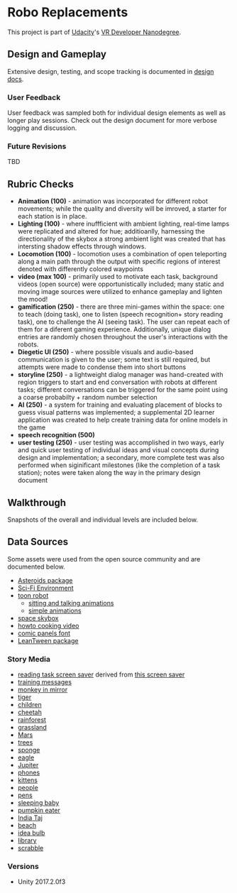# Robo Replacements

This project is part of [Udacity](https://www.udacity.com "Udacity - Be in demand")'s [VR Developer Nanodegree](https://www.udacity.com/course/vr-developer-nanodegree--nd017).

## Design and Gameplay
Extensive design, testing, and scope tracking is documented in [design docs](docs/design.pdf).  

### User Feedback
User feedback was sampled both for individual design elements as well as longer play sessions.  Check out the design document for more verbose logging and discussion.

### Future Revisions
TBD

## Rubric Checks
* **Animation (100)** - animation was incorporated for different robot movements; while the quality and diversity will be imroved, a starter for each station is in place.
* **Lighting (100)** - where inuffficient with ambient lighting, real-time lamps were replicated and altered for hue; additioanlly, harnessing the directionality of the skybox a strong ambient light was created that has intersting shadow effects through windows.
* **Locomotion (100)** - locomotion uses a combination of open teleporting along a main path through the output with specific regions of interest denoted with differently colored waypoints
* **video (max 100)** - primarily used to motivate each task, background videos (open source) were opportunistically included; many static and moving image sources were utilized to enhance gameplay and lighten the mood!
* **gamification (250)** - there are three mini-games within the space: one to teach (doing task), one to listen (speech recognition+ story reading task), one to challenge the AI (seeing task).  The user can repeat each of them for a diferent gaming experience.  Additionally, unique dialog entries are randomly chosen throughout the user's interactions with the robots.
* **Diegetic UI (250)** - where possible visuals and audio-based communication is given to the user; some text is still required, but attempts were made to condense them into short buttons
* **storyline (250)** - a lightweight dialog manager was hand-created with region triggers to start and end conversation with robots at different tasks; different conversations can be triggered for the same point using a coarse probabilty + random number selection
* **AI (250)** - a system for training and evaluating placement of blocks to guess visual patterns was implemented; a supplemental 2D learner application was created to help create training data for online models in the game
* **speech recognition (500)**
* **user testing (250)** - user testing was accomplished in two ways, early and quick user testing of individual ideas and visual concepts during design and implementation; a secondary, more complete test was also performed when siginificant milestones (like the completion of a task station); notes were taken along the way in the primary design document


## Walkthrough
Snapshots of the overall and individual levels are 
included below.

## Data Sources
Some assets were used from the open source community and are
documented below.

* [Asteroids package](https://assetstore.unity.com/packages/3d/props/asteroid-pack-by-pixel-make-83951)
* [Sci-Fi Environment](https://assetstore.unity.com/packages/3d/environments/sci-fi/sci-fi-styled-modular-pack-82913)
* [toon robot](https://assetstore.unity.com/packages/3d/characters/robots/sleek-toon-bot-free-34490)
    * [sitting and talking animations](https://assetstore.unity.com/packages/3d/animations/everyday-motion-pack-free-115067)
    * [simple animations](https://assetstore.unity.com/packages/templates/systems/ragdoll-and-transition-to-mecanim-38568)
* [space skybox](https://assetstore.unity.com/packages/2d/textures-materials/sky/skybox-volume-2-nebula-3392)
* [howto cooking video](https://www.flickr.com/photos/chegs/with/4743052401/)
* [comic panels font](https://www.dafont.com/comic-panels.font)
* [LeanTween package](https://assetstore.unity.com/packages/tools/animation/leantween-3595)

### Story Media
* [reading task screen saver](https://www.youtube.com/watch?v=Fn44paKMX4E) derived from [this screen saver](https://www.screensaversplanet.com/screensavers/retro-sci-fi-522/)
* [training messages](https://www.pexels.com/photo/group-of-people-holding-message-boards-1059116/)
* [monkey in mirror](https://www.pexels.com/photo/closeup-photo-of-primate-1207875/)
* [tiger](https://www.pexels.com/photo/close-up-photography-of-tiger-792381/)
* [children](https://www.pexels.com/photo/girls-on-desk-looking-at-notebook-159823/)
* [cheetah](https://www.pexels.com/photo/cheetah-cat-feline-big-cat-16057/)
* [rainforest](https://www.pexels.com/photo/rainforest-during-foggy-day-975771/)
* [grassland](https://www.pexels.com/photo/blue-chalet-clouds-cottage-553575/)
* [Mars](https://www.pexels.com/photo/white-space-ship-and-brown-planet-586030/)
* [trees](https://www.pexels.com/photo/nature-forest-trees-park-38136/)
* [sponge](https://www.pexels.com/photo/washing-a-car-with-a-sponge-6003/)
* [eagle](https://www.pexels.com/photo/bald-eagle-over-the-body-of-water-732096/)
* [Jupiter](https://www.flickr.com/photos/c_a_palmer/6640551673/in/photolist-b7NyEe-aCseQJ-r1AyNU-sqkhNU-5UbJtp-9AnPd-23FPwYu-6JCRTs-54dSSu-6SFdb1-24MDGDZ-TBEgCp-Wc3Ehe-rbWe7E-aUb3qz-54dSSG-q9RdmZ-Fkydwy-KAfCx-FUHqRo-qSEMvs-azNJnr-CeNyRo-et4QPp-bxVXa-bFT5RV-7s2KBc-bqajHH-73pLoQ-6U74dm-jx7xso-j7ptAk-5TMgtQ-24DMPYX-phNDgW-V8V1Mo-ph8Rr5-n5ajPP-997Ty9-TuvR3s-2KdpBT-dJESCq-8nwDnk-6VCUac-m1fipX-bB3bAe-bGu6SB-pWGZzP-iBinzs-GD6vcE/)
* [phones](https://www.pexels.com/photo/silver-iphone-6-beside-a-space-gray-iphone-6-163096/)
* [kittens](https://www.pexels.com/photo/kitten-cat-rush-lucky-cat-45170/)
* [people](https://www.pexels.com/photo/people-brasil-guys-avpaulista-109919/)
* [pens](https://www.pexels.com/photo/arts-and-crafts-blur-creativity-design-261591/)
* [sleeping baby](https://www.pexels.com/photo/baby-sleeping-on-white-cotton-161709/)
* [pumpkin eater](https://www.pexels.com/photo/adult-autumn-biting-close-up-265316/)
* [India Taj](https://www.pexels.com/photo/ancient-architecture-asia-building-602607/)
* [beach](https://www.pexels.com/photo/dock-with-cottages-877962/)
* [idea bulb](https://www.pexels.com/photo/analysis-blackboard-board-bubble-355952/)
* [library](https://www.pexels.com/photo/full-length-of-man-sitting-on-floor-256431/)
* [scrabble](https://www.pexels.com/photo/alphabet-close-up-communication-conceptual-278887/)

### Versions
- Unity 2017.2.0f3

